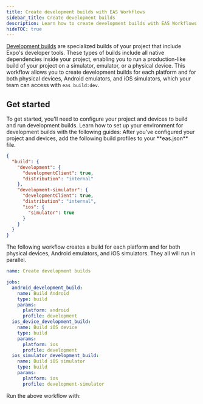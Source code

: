 ```yaml
---
title: Create development builds with EAS Workflows
sidebar_title: Create development builds
description: Learn how to create development builds with EAS Workflows.
hideTOC: true
---
```


[Development builds](/develop/development-builds/introduction/) are specialized builds of your project that include Expo's developer tools. These types of builds include all native dependencies inside your project, enabling you to run a production-like build of your project on a simulator, emulator, or a physical device. This workflow allows you to create development builds for each platform and for both physical devices, Android emulators, and iOS simulators, which your team can access with `eas build:dev`.

## Get started

  <Requirement number={1} title="Set up your environment">
    To get started, you'll need to configure your project and devices to build and run development builds. Learn how to set up your environment for development builds with the following guides:

  </Requirement>
  <Requirement number={2} title="Create build profiles">
  After you've configured your project and devices, add the following build profiles to your **eas.json** file.

```json eas.json
{
  "build": {
    "development": {
      "developmentClient": true,
      "distribution": "internal"
    },
    "development-simulator": {
      "developmentClient": true,
      "distribution": "internal",
      "ios": {
        "simulator": true
      }
    }
  }
}
```

  </Requirement>

The following workflow creates a build for each platform and for both physical devices, Android emulators, and iOS simulators. They all will run in parallel.

```yaml .eas/workflows/create-development-builds.yml
name: Create development builds

jobs:
  android_development_build:
    name: Build Android
    type: build
    params:
      platform: android
      profile: development
  ios_device_development_build:
    name: Build iOS device
    type: build
    params:
      platform: ios
      profile: development
  ios_simulator_development_build:
    name: Build iOS simulator
    type: build
    params:
      platform: ios
      profile: development-simulator
```

Run the above workflow with: